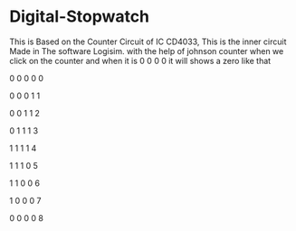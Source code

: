 # Digital-Stopwatch
This is Based on the Counter Circuit of IC CD4033, This is the inner circuit Made in The software Logisim.
with the help  of johnson counter when we click on the counter and when it is 0 0 0 0 it will shows a zero like that

0 0 0 0      0





0 0 0 1      1





0 0 1 1      2





0 1 1 1      3





1 1 1 1      4





1 1 1 0      5





1 1 0 0      6





1 0 0 0      7





0 0 0 0      8
